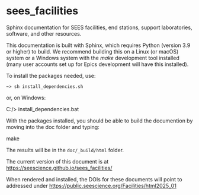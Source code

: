 # sees_facilities
Sphinx documentation for SEES facilities, end stations, support
laboratories, software, and other resources.

This documentation is built with Sphinx, which requires Python
(version 3.9 or higher) to build. We recommend building this on a
Linux (or macOS) system or a Windows system with the *make*
development tool installed (many user accounts set up for Epics
development will have this installed).

To install the packages needed, use:

    ~> sh install_dependencies.sh

or, on Windows:

   C:/> install_dependencies.bat

With the packages installed, you should be able to build the
documention by moving into the doc folder and typing:

   make

The results will be in the `doc/_build/html` folder.

The current version of this document is at
https://seescience.github.io/sees_facilities/

When rendered and installed, the DOIs for these documents will point
to addressed under
https://public.seescience.org/Facilities/html2025_01
